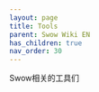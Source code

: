 ```yaml
---
layout: page
title: Tools
parent: Swow Wiki EN
has_children: true
nav_order: 30
---
```


Swow相关的工具们
